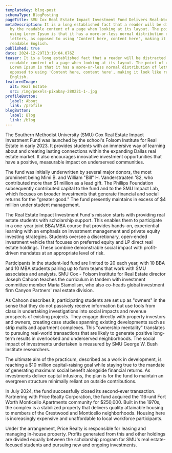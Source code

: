 ```yaml
---
templateKey: blog-post
schemaType: BlogPosting
pageTitle: SMU Cox Real Estate Impact Investment Fund Delivers Real-World Results
metaDescription: It is a long established fact that a reader will be distracted
  by the readable content of a page when looking at its layout. The point of
  using Lorem Ipsum is that it has a more-or-less normal distribution of
  letters, as opposed to using 'Content here, content here', making it look like
  readable English.
published: true
date: 2024-12-29T13:19:04.076Z
teaser: It is a long established fact that a reader will be distracted by the
  readable content of a page when looking at its layout. The point of using
  Lorem Ipsum is that it has a more-or-less normal distribution of letters, as
  opposed to using 'Content here, content here', making it look like readable
  English.
featuredImage:
  alt: Real Estate
  src: /img/pexels-pixabay-280221-1-.jpg
profileButton:
  label: About
  link: /profile
blogButton:
  label: Blog
  link: /blog
---
```

The Southern Methodist University (SMU) Cox Real Estate Impact Investment Fund was launched by the school's Folsom Institute for Real Estate in early 2023. It provides students with an immersive way of learning about and creating lasting connections within the expanding Dallas real estate market. It also encourages innovative investment opportunities that have a positive, measurable impact on underserved communities. 

The fund was initially underwritten by several major donors, the most prominent being Mimi B. and William "Bill" H. Vanderstraaten '82, who contributed more than $1 million as a lead gift. The Phillips Foundation subsequently contributed capital to the fund and to the SMU Impact Lab, which focuses on broader investments that generate financial and social returns for the "greater good." The fund presently maintains in excess of $4 million under student management. 

The Real Estate Impact Investment Fund's mission starts with providing real estate students with scholarship support. This enables them to participate in a one-year joint BBA/MBA course that provides hands-on, experiential learning with an emphasis on investment management and private equity investing strategies. Students oversee a discretionary, open-ended investment vehicle that focuses on preferred equity and LP direct real estate holdings. These combine demonstrable social impact with profit-driven mandates at an appropriate level of risk. 

Participants in the student-led fund are limited to 20 each year, with 10 BBA and 10 MBA students pairing up to form teams that work with SMU associates and analysts. SMU Cox - Folsom Institute for Real Estate director Joseph Cahoon teaches the curriculum in tandem with investment committee member Maria Stamolism, who also co-heads global investment firm Canyon Partners' real estate division. 

As Cahoon describes it, participating students are set up as "owners" in the sense that they do not passively receive information but use tools from class in undertaking investigations into social impacts and revenue prospects of existing projects. They engage directly with property investors and owners, creating case studies spanning existing developments such as strip malls and apartment complexes. This "ownership mentality" translates to pursuing real-world transactions that are likely to generate positive long-term results in overlooked and underserved neighborhoods. The social impact of investments undertaken is measured by SMU George W. Bush Institute researchers. 

The ultimate aim of the practicum, described as a work in development, is reaching a $10 million capital-raising goal while staying true to the mandate of generating maximum social benefit alongside financial returns. As investments deliver capital infusions, the plan is for the fund to maintain an evergreen structure minimally reliant on outside contributions. 

In July 2024, the fund successfully closed its second-ever transaction. Partnering with Price Realty Corporation, the fund acquired the 116-unit Fort Worth Monticello Apartments community for $250,000. Built in the 1970s, the complex is a stabilized property that delivers quality attainable housing to members of the Crestwood and Monticello neighborhoods. Housing here is increasingly expensive and unaffordable to local workforce participants. 

Under the arrangement, Price Realty is responsible for leasing and managing in-house property. Profits generated from this and other holdings are divided equally between the scholarship program for SMU's real estate-focused students and pursuing new and ongoing investments.